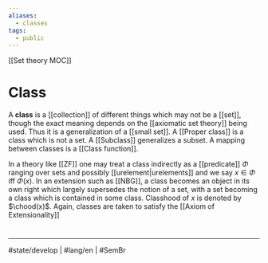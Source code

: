 ```yaml
---
aliases:
  - classes
tags:
  - public
---
```

[[Set theory MOC]]
# Class

A **class** is a [[collection]] of different things which may not be a [[set]],
though the exact meaning depends on the [[axiomatic set theory]] being used.
Thus it is a generalization of a [[small set]].
A [[Proper class]] is a class which is not a set.
A [[Subclass]] generalizes a subset.
A mapping between classes is a [[Class function]].

In a theory like [[ZF]] one may treat a class indirectly as a [[predicate]] $\Phi$ ranging over sets and possibly [[urelement|urelements]]
and we say $x \in \Phi$ iff $\Phi(x)$.
In an extension such as [[NBG]], a class becomes an object in its own right which largely supersedes the notion of a set,
with a set becoming a class which is contained in some class.
Classhood of $x$ is denoted by $\chood(x)$.
Again, classes are taken to satisfy the [[Axiom of Extensionality]]

#
---
#state/develop | #lang/en | #SemBr
